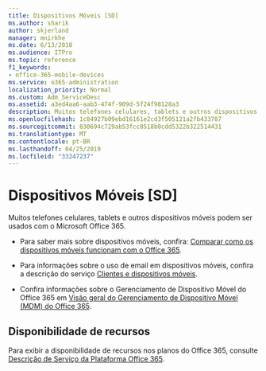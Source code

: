 ```yaml
---
title: Dispositivos Móveis [SD]
ms.author: sharik
author: skjerland
manager: mnirkhe
ms.date: 6/13/2018
ms.audience: ITPro
ms.topic: reference
f1_keywords:
- office-365-mobile-devices
ms.service: o365-administration
localization_priority: Normal
ms.custom: Adm_ServiceDesc
ms.assetid: a3ed4aa6-aab3-474f-909d-5f24f98128a3
description: Muitos telefones celulares, tablets e outros dispositivos móveis podem ser usados com o Microsoft Office 365.
ms.openlocfilehash: 1c84927b09ebd16161e2cd3f505121a2fb433787
ms.sourcegitcommit: 830694c729ab53fcc8518b0cdd5322b322514431
ms.translationtype: MT
ms.contentlocale: pt-BR
ms.lasthandoff: 04/25/2019
ms.locfileid: "33247237"
---
```

# <a name="mobile-devices-sd"></a>Dispositivos Móveis [SD]

Muitos telefones celulares, tablets e outros dispositivos móveis podem ser usados com o Microsoft Office 365. 
  
- Para saber mais sobre dispositivos móveis, confira: [Comparar como os dispositivos móveis funcionam com o Office 365](https://go.microsoft.com/fwlink/p/?LinkId=282337).
    
- Para informações sobre o uso de email em dispositivos móveis, confira a descrição do serviço [Clientes e dispositivos móveis](../exchange-online-service-description/clients-and-mobile-devices.md). 
    
- Confira informações sobre o Gerenciamento de Dispositivo Móvel do Office 365 em [Visão geral do Gerenciamento de Dispositivo Móvel (MDM) do Office 365](https://go.microsoft.com/fwlink/?linkid=808602).
    
## <a name="feature-availability"></a>Disponibilidade de recursos

Para exibir a disponibilidade de recursos nos planos do Office 365, consulte [Descrição de Serviço da Plataforma Office 365](https://technet.microsoft.com/en-us/library/office-365-platform-service-description.aspx).
  

